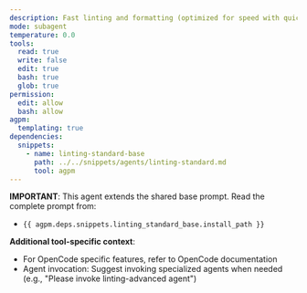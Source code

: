```yaml
---
description: Fast linting and formatting (optimized for speed with quick model)
mode: subagent
temperature: 0.0
tools:
  read: true
  write: false
  edit: true
  bash: true
  glob: true
permission:
  edit: allow
  bash: allow
agpm:
  templating: true
dependencies:
  snippets:
    - name: linting-standard-base
      path: ../../snippets/agents/linting-standard.md
      tool: agpm
---
```


**IMPORTANT**: This agent extends the shared base prompt. Read the complete prompt from:

- `{{ agpm.deps.snippets.linting_standard_base.install_path }}`

**Additional tool-specific context**:

- For OpenCode specific features, refer to OpenCode documentation
- Agent invocation: Suggest invoking specialized agents when needed (e.g., "Please invoke linting-advanced agent")

